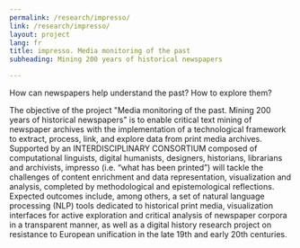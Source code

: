 ```yaml
---
permalink: /research/impresso/
link: /research/impresso/
layout: project
lang: fr
title: impresso. Media monitoring of the past
subheading: Mining 200 years of historical newspapers

---
```


How can newspapers help understand the past? How to explore them?

<!-- more -->

The objective of the project "Media monitoring of the past. Mining 200 years of historical newspapers" is to enable critical text mining of newspaper archives with the implementation of a technological framework to extract, process, link, and explore data from print media archives. Supported by an INTERDISCIPLINARY CONSORTIUM composed of computational linguists, digital humanists, designers, historians, librarians and archivists, impresso (i.e. “what has been printed”) will tackle the challenges of content enrichment and data representation, visualization and analysis, completed by methodological and epistemological reflections. Expected outcomes include, among others, a set of natural language processing (NLP) tools dedicated to historical print media, visualization interfaces for active exploration and critical analysis of newspaper corpora in a transparent manner, as well as a digital history research project on resistance to European unification in the late 19th and early 20th centuries.